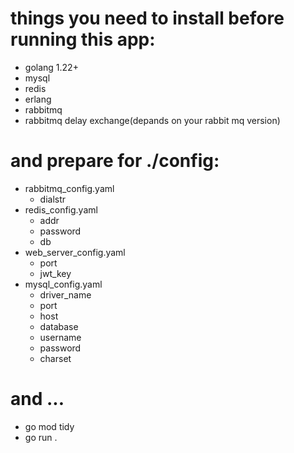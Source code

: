 # things you need to install before running this app:
- golang 1.22+
- mysql
- redis
- erlang
- rabbitmq
- rabbitmq delay exchange(depands on your rabbit mq version)
# and prepare for ./config:
- rabbitmq_config.yaml
    - dialstr
- redis_config.yaml
    - addr
    - password
    - db
- web_server_config.yaml
    - port
    - jwt_key
- mysql_config.yaml
    - driver_name
    - port
    - host
    - database
    - username
    - password
    - charset
# and ...
- go mod tidy
- go run .
